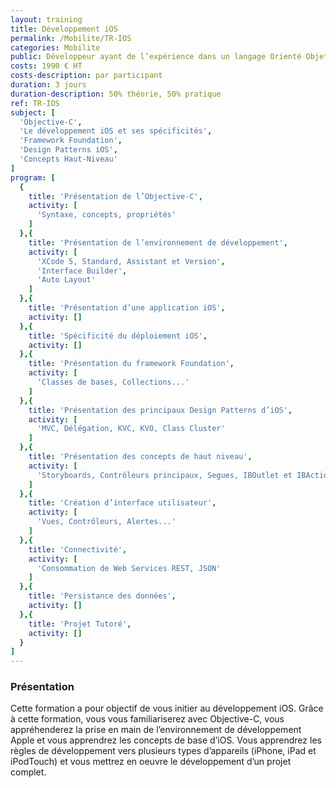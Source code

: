 ```yaml
---
layout: training
title: Développement iOS
permalink: /Mobilite/TR-IOS
categories: Mobilite
public: Développeur ayant de l’expérience dans un langage Orienté Objets
costs: 1990 € HT
costs-description: par participant
duration: 3 jours
duration-description: 50% théorie, 50% pratique
ref: TR-IOS
subject: [
  'Objective-C',
  'Le développement iOS et ses spécificités',
  'Framework Foundation',
  'Design Patterns iOS',
  'Concepts Haut-Niveau'
]
program: [
  {
    title: 'Présentation de l’Objective-C',
    activity: [
      'Syntaxe, concepts, propriétés'
    ]
  },{
    title: 'Présentation de l’environnement de développement',
    activity: [
      'XCode 5, Standard, Assistant et Version',
      'Interface Builder',
      'Auto Layout'
    ]
  },{
    title: 'Présentation d’une application iOS',
    activity: []
  },{
    title: 'Spécificité du déploiement iOS',
    activity: []
  },{
    title: 'Présentation du framework Foundation',
    activity: [
      'Classes de bases, Collections...'
    ]
  },{
    title: 'Présentation des principaux Design Patterns d’iOS',
    activity: [
      'MVC, Délégation, KVC, KVO, Class Cluster'
    ]
  },{
    title: 'Présentation des concepts de haut niveau',
    activity: [
      'Storyboards, Contrôleurs principaux, Segues, IBOutlet et IBAction'
    ]
  },{
    title: 'Création d’interface utilisateur',
    activity: [
      'Vues, Contrôleurs, Alertes...'
    ]
  },{
    title: 'Connectivité',
    activity: [
      'Consommation de Web Services REST, JSON'
    ]
  },{
    title: 'Persistance des données',
    activity: []
  },{
    title: 'Projet Tutoré',
    activity: []
  }
]
---
```


### Présentation

Cette formation a pour objectif de vous initier au développement iOS.
Grâce à cette formation, vous vous familiariserez avec Objective-C, vous appréhenderez la prise en main de l’environnement de développement Apple et vous apprendrez les concepts de base d’iOS.
Vous apprendrez les règles de développement vers plusieurs types d’appareils (iPhone, iPad et iPodTouch) et vous mettrez en oeuvre le développement d’un projet complet.
